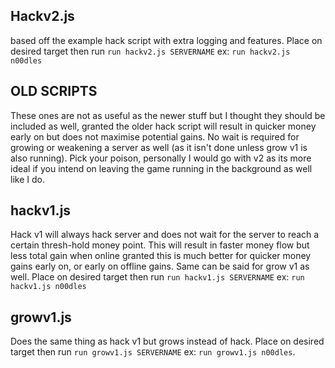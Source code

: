 ## Hackv2.js 
based off the example hack script with extra logging and features. Place on desired target then run `run hackv2.js SERVERNAME` ex: `run hackv2.js n00dles` <br />

## OLD SCRIPTS 
These ones are not as useful as the newer stuff but I thought they should be included as well, granted the older hack script will result in quicker money early on but does not maximise potential gains. No wait is required for growing or weakening a server as well (as it isn't done unless grow v1 is also running). Pick your poison, personally I would go with v2 as its more ideal if you intend on leaving the game running in the background as well like I do.<br />
## hackv1.js 
Hack v1 will always hack server and does not wait for the server to reach a certain thresh-hold money point. This will result in faster money flow but less total gain when online granted this is much better for quicker money gains early on, or early on offline gains. Same can be said for grow v1 as well. Place on desired target then run `run hackv1.js SERVERNAME` ex: `run hackv1.js n00dles`<br />
## growv1.js
Does the same thing as hack v1 but grows instead of hack. Place on desired target then run `run growv1.js SERVERNAME` ex: `run growv1.js n00dles`.<br />
